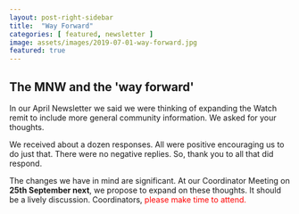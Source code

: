 ```yaml
---
layout: post-right-sidebar
title:  "Way Forward"
categories: [ featured, newsletter ]
image: assets/images/2019-07-01-way-forward.jpg
featured: true
---
```


## The MNW and the 'way forward' 
In our April Newsletter we said we were thinking of expanding the Watch remit to include more 
general community information. We asked for your thoughts. 

We received about a dozen responses. All were positive encouraging us to do just that. There 
were no negative replies. So, thank you to all that did respond. 

The changes we have in mind are significant. At our Coordinator Meeting on **25th September next**, 
we propose to expand on these thoughts. It should be a lively discussion. Coordinators, 
<span style="color:red"> please make time to attend.</span>



